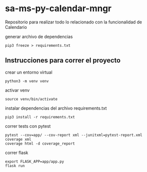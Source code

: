 # sa-ms-py-calendar-mngr
Repositorio para realizar todo lo relacionado con la funcionalidad de Calendario


generar archivo de dependencias
```
pip3 freeze > requirements.txt
```

## Instrucciones para correr el proyecto

crear un entorno virtual
```
python3 -m venv venv
```
activar venv
```
source venv/bin/activate
```
instalar dependencias del archivo requirements.txt
```
pip3 install -r requirements.txt
```

correr tests con pytest
```
pytest --cov=app/ --cov-report xml --junitxml=pytest-report.xml
coverage xml
coverage html -d coverage_report
```

correr flask
```
export FLASK_APP=app/app.py
flask run
```
